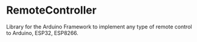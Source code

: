 # RemoteController
Library for the Arduino Framework to implement any type of remote control to Arduino, ESP32, ESP8266.
